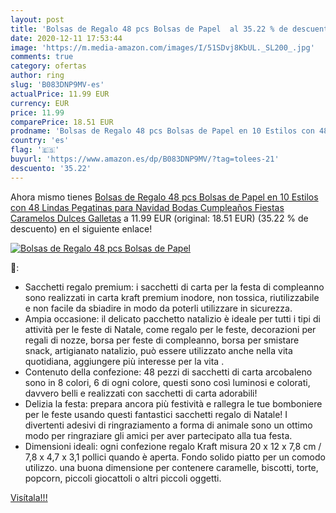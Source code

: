 ```yaml
---
layout: post
title: 'Bolsas de Regalo 48 pcs Bolsas de Papel  al 35.22 % de descuento'
date: 2020-12-11 17:53:44
image: 'https://m.media-amazon.com/images/I/51SDvj8KbUL._SL200_.jpg'
comments: true
category: ofertas
author: ring
slug: 'B083DNP9MV-es'
actualPrice: 11.99 EUR
currency: EUR
price: 11.99
comparePrice: 18.51 EUR
prodname: 'Bolsas de Regalo 48 pcs Bolsas de Papel en 10 Estilos con 48 Lindas Pegatinas para Navidad Bodas Cumpleaños Fiestas Caramelos Dulces Galletas'
country: 'es'
flag: '🇪🇸'
buyurl: 'https://www.amazon.es/dp/B083DNP9MV/?tag=tolees-21'
descuento: '35.22'
---
```


Ahora mismo tienes [Bolsas de Regalo 48 pcs Bolsas de Papel en 10 Estilos con 48 Lindas Pegatinas para Navidad Bodas Cumpleaños Fiestas Caramelos Dulces Galletas](https://www.amazon.es/dp/B083DNP9MV/?tag=tolees-21) a 11.99 EUR (original: 18.51 EUR) (35.22 %  de descuento) en el siguiente enlace!

[![Bolsas de Regalo 48 pcs Bolsas de Papel ](https://m.media-amazon.com/images/I/51SDvj8KbUL._SL200_.jpg)](https://www.amazon.es/dp/B083DNP9MV/?tag=tolees-21)

🔎:

- Sacchetti regalo premium: i sacchetti di carta per la festa di compleanno sono realizzati in carta kraft premium inodore, non tossica, riutilizzabile e non facile da sbiadire in modo da poterli utilizzare in sicurezza.
- Ampia occasione: il delicato pacchetto natalizio è ideale per tutti i tipi di attività per le feste di Natale, come regalo per le feste, decorazioni per regali di nozze, borsa per feste di compleanno, borsa per smistare snack, artigianato natalizio, può essere utilizzato anche nella vita quotidiana, aggiungere più interesse per la vita .
- Contenuto della confezione: 48 pezzi di sacchetti di carta arcobaleno sono in 8 colori, 6 di ogni colore, questi sono così luminosi e colorati, davvero belli e realizzati con sacchetti di carta adorabili!
- Delizia la festa: prepara ancora più festività e rallegra le tue bomboniere per le feste usando questi fantastici sacchetti regalo di Natale! I divertenti adesivi di ringraziamento a forma di animale sono un ottimo modo per ringraziare gli amici per aver partecipato alla tua festa.
- Dimensioni ideali: ogni confezione regalo Kraft misura 20 x 12 x 7,8 cm / 7,8 x 4,7 x 3,1 pollici quando è aperta. Fondo solido piatto per un comodo utilizzo. una buona dimensione per contenere caramelle, biscotti, torte, popcorn, piccoli giocattoli o altri piccoli oggetti.

[Visítala!!!](https://www.amazon.es/dp/B083DNP9MV/?tag=tolees-21)
